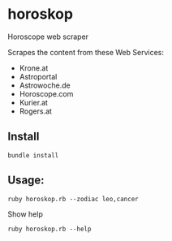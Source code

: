 # horoskop
Horoscope web scraper

Scrapes the content from these Web Services:
- Krone.at
- Astroportal
- Astrowoche.de
- Horoscope.com
- Kurier.at
- Rogers.at

## Install
```
bundle install
```

## Usage:
```
ruby horoskop.rb --zodiac leo,cancer
```

Show help
```
ruby horoskop.rb --help
```
